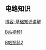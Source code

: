 ## 电路知识

[博客-基础知识讲解](https://thiscute.world/posts/electrical-engineering-circuits-basics-1/#back-to-top)

[B站视频1](https://space.bilibili.com/395188578)

[B站视频2](https://space.bilibili.com/43584648)
